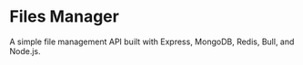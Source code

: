 # Files Manager


A simple file management API built with Express, MongoDB, Redis, Bull, and Node.js.